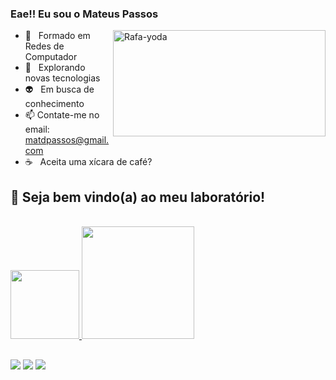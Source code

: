 ### Eae!! Eu sou o Mateus Passos

<img align="right" alt="Rafa-yoda" height="170" width="340" src="https://c.tenor.com/Dj6o3MqGOt0AAAAC/working-hard-computer.gif">


<div align="left"> 

- 🌱 &nbsp; Formado em Redes de Computador
- 🔎 &nbsp; Explorando novas tecnologias
- 👽 &nbsp; Em busca de conhecimento
- 📫 Contate-me no email: matdpassos@gmail.com
- ☕️ &nbsp; Aceita uma xícara de café?

## 🔬 Seja bem vindo(a) ao meu laboratório!

<br/>

<a href="https://github.com/DiasTardesNoites">
<img height="110em" src="https://github-readme-stats.vercel.app/api/top-langs/?username=DiasTardesNoites&layout=compact&langs_count=7&theme=radical"/>
<img height="180em" src="https://github-readme-stats.vercel.app/api?username=DiasTardesNoites&show_icons=true&theme=radical&include_all_commits=true&count_private=true"/>

<br/>
  
  ##
  
  <div>
  <a href="https://www.instagram.com/thedays175" target="_blank"><img src="https://img.shields.io/badge/-Instagram-%23E4405F?style=for-the-badge&logo=instagram&logoColor=white" target="_blank"></a>
  <a href = "mailto:matdpassos@gmail.com"><img src="https://img.shields.io/badge/-Gmail-%23333?style=for-the-badge&logo=gmail&logoColor=white" target="_blank"></a>
  <a href="https://www.linkedin.com/in/mateus-passos-226b95209/" target="_blank"><img src="https://img.shields.io/badge/-LinkedIn-%230077B5?style=for-the-badge&logo=linkedin&logoColor=white" target="_blank"></a> 
    
    
  </div>

